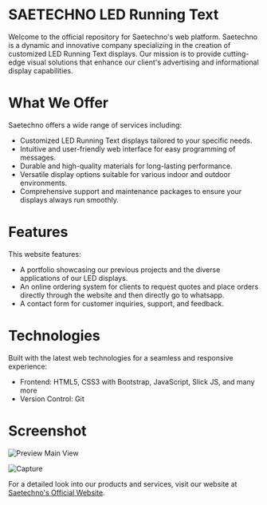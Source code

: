 # SAETECHNO LED Running Text
Welcome to the official repository for Saetechno's web platform. Saetechno is a dynamic and innovative company specializing in the creation of customized LED Running Text displays. Our mission is to provide cutting-edge visual solutions that enhance our client's advertising and informational display capabilities.

# What We Offer 
Saetechno offers a wide range of services including:
* Customized LED Running Text displays tailored to your specific needs.
* Intuitive and user-friendly web interface for easy programming of messages.
* Durable and high-quality materials for long-lasting performance.
* Versatile display options suitable for various indoor and outdoor environments.
* Comprehensive support and maintenance packages to ensure your displays always run smoothly.

# Features
This website features:
* A portfolio showcasing our previous projects and the diverse applications of our LED displays.
* An online ordering system for clients to request quotes and place orders directly through the website and then directly go to whatsapp.
* A contact form for customer inquiries, support, and feedback.

# Technologies
Built with the latest web technologies for a seamless and responsive experience:
* Frontend: HTML5, CSS3 with Bootstrap, JavaScript, Slick JS, and many more
* Version Control: Git

# Screenshot
![Preview Main View](https://github.com/elangmra/saetechno/assets/91105961/5e91c3e3-684b-4637-a8e6-ecf776379c77)

![Capture](https://github.com/elangmra/saetechno/assets/91105961/51d18394-2d36-43d1-9f21-79d2edde3f3c)

For a detailed look into our products and services, visit our website at [Saetechno's Official Website](https://saetechno.biz.id/).

